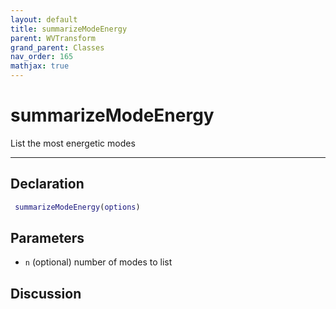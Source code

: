 ```yaml
---
layout: default
title: summarizeModeEnergy
parent: WVTransform
grand_parent: Classes
nav_order: 165
mathjax: true
---
```


#  summarizeModeEnergy

List the most energetic modes


---

## Declaration
```matlab
 summarizeModeEnergy(options)
```
## Parameters
+ `n`  (optional) number of modes to list

## Discussion

      
